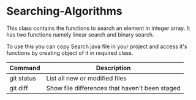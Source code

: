 # Searching-Algorithms
This class contains the functions to search an element in integer array. 
It has two functions namely linear search and binary search.

To use this you can copy Search.java file in your project and access it's functions by creating object of it in required class.

| Command | Description |
| --- | --- |
| git status | List all new or modified files |
| git diff | Show file differences that haven't been staged |
